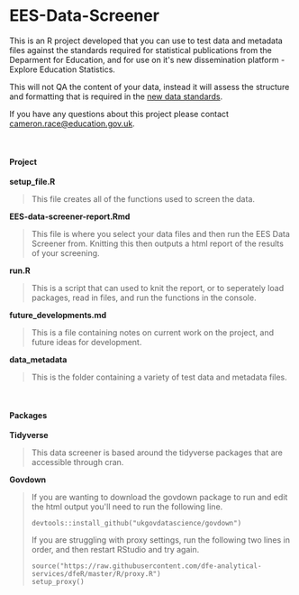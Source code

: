 # **EES-Data-Screener**
This is an R project developed that you can use to test data and metadata files against the standards required for statistical publications from the Deparment for Education, and for use on it's new dissemination platform - Explore Education Statistics. 

This will not QA the content of your data, instead it will assess the structure and formatting that is required in the [new data standards](https://teams.microsoft.com/l/channel/19%3A1bdf09280fd94df09f0d42e19cb251fb%40thread.skype/tab%3A%3A638782f8-c3cf-423f-b63c-2e5709c64b9b?groupId=679b2376-8c8c-4062-a1c9-0744ce5ac88f&tenantId=fad277c9-c60a-4da1-b5f3-b3b8b34a82f9). 

If you have any questions about this project please contact cameron.race@education.gov.uk.

<br>

#### **Project**
**setup_file.R** <br>

>This file creates all of the functions used to screen the data.

**EES-data-screener-report.Rmd** <br>

>This file is where you select your data files and then run the EES Data Screener from. Knitting this then outputs a html report of the results of your screening.

**run.R** <br>

>This is a script that can used to knit the report, or to seperately load packages, read in files, and run the functions in the console.

**future_developments.md** <br>

>This is a file containing notes on current work on the project, and future ideas for development.

**data_metadata** <br>

>This is the folder containing a variety of test data and metadata files.

<br>

#### **Packages**
**Tidyverse** <br>

>This data screener is based around the tidyverse packages that are accessible through cran.

**Govdown** <br>

>If you are wanting to download the govdown package to run and edit the html output you'll need to run the following line.
>
>    `devtools::install_github("ukgovdatascience/govdown")`
>
>If you are struggling with proxy settings, run the following two lines in order, and then restart RStudio and try again.
>
>   `source("https://raw.githubusercontent.com/dfe-analytical-services/dfeR/master/R/proxy.R")` <br>
>   `setup_proxy()`
